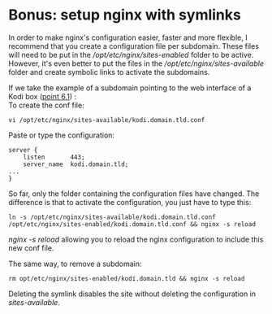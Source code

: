 # Bonus: setup nginx with symlinks
  
In order to make nginx's configuration easier, faster and more flexible, I recommend that you create a configuration file per subdomain. These files will need to be put in the */opt/etc/nginx/sites-enabled* folder to be active.
However, it's even better to put the files in the */opt/etc/nginx/sites-available* folder and create symbolic links to activate the subdomains.
  
If we take the example of a subdomain pointing to the web interface of a Kodi box ([point 6.1](https://github.com/pedrom34/TutoAsus#61-example-conf)) :  
To create the conf file:
```shell
vi /opt/etc/nginx/sites-available/kodi.domain.tld.conf
```
Paste or type the configuration:
```nginx
server {
    listen       443;
    server_name  kodi.domain.tld;
...
}
```
So far, only the folder containing the configuration files have changed. The difference is that to activate the configuration, you just have to type this:
```shell
ln -s /opt/etc/nginx/sites-available/kodi.domain.tld.conf /opt/etc/nginx/sites-enabled/kodi.domain.tld.conf && nginx -s reload
```
*nginx -s reload* allowing you to reload the nginx configuration to include this new conf file.
  
The same way, to remove a subdomain:
```shell
rm opt/etc/nginx/sites-enabled/kodi.domain.tld && nginx -s reload
```
Deleting the symlink disables the site without deleting the configuration in *sites-available*.
